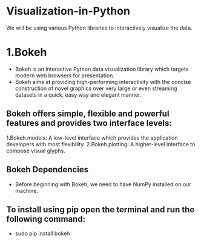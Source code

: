 # Visualization-in-Python
We will be using various Python libraries to interactively visualize the data.

# 1.Bokeh
- Bokeh is an interactive Python data visualization library which targets modern web browsers for presentation. 
- Bokeh aims at providing high-performing interactivity with the concise construction of novel graphics over very large or even streaming datasets in a quick, easy way and elegant manner.

## Bokeh offers simple, flexible and powerful features and provides two interface levels:

1.Bokeh.models: A low-level interface which provides the application developers with most flexibility.
2.Bokeh.plotting: A higher-level interface to compose visual glyphs.

## Bokeh Dependencies
- Before beginning with Bokeh, we need to have NumPy installed on our machine.

## To install using pip open the terminal and run the following command:

- sudo pip install bokeh

